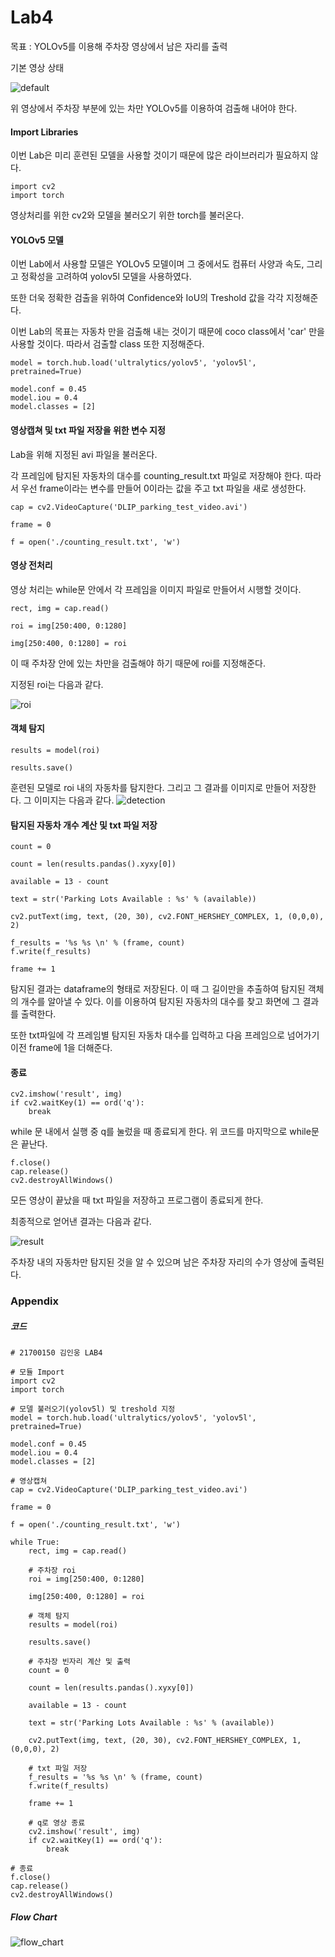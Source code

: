 <!--21700150 김인웅-->

Lab4
======

목표 : YOLOv5를 이용해 주차장 영상에서 남은 자리를 출력  

기본 영상 상태

![default](https://user-images.githubusercontent.com/80805040/169969331-65976937-202e-4613-afd0-d61acb9f022d.png)


위 영상에서 주차장 부분에 있는 차만 YOLOv5를 이용하여 검출해 내어야 한다.

#### Import Libraries

이번 Lab은 미리 훈련된 모델을 사용할 것이기 때문에 많은 라이브러리가 필요하지 않다.

    import cv2
    import torch

영상처리를 위한 cv2와 모델을 불러오기 위한 torch를 불러온다.

#### YOLOv5 모델

이번 Lab에서 사용할 모델은 YOLOv5 모델이며 그 중에서도 컴퓨터 사양과 속도, 그리고 정확성을 고려하여 yolov5l 모델을 사용하였다.

또한 더욱 정확한 검출을 위하여 Confidence와 IoU의 Treshold 값을 각각 지정해준다.

이번 Lab의 목표는 자동차 만을 검출해 내는 것이기 때문에 coco class에서 'car' 만을 사용할 것이다. 따라서 검출할 class 또한 지정해준다.

    model = torch.hub.load('ultralytics/yolov5', 'yolov5l', pretrained=True)
    
    model.conf = 0.45
    model.iou = 0.4
    model.classes = [2]

#### 영상캡쳐 및 txt 파일 저장을 위한 변수 지정

Lab을 위해 지정된 avi 파일을 불러온다.

각 프레임에 탐지된 자동차의 대수를 counting_result.txt 파일로 저장해야 한다. 따라서 우선 frame이라는 변수를 만들어 0이라는 값을 주고 txt 파일을 새로 생성한다.

	cap = cv2.VideoCapture('DLIP_parking_test_video.avi')
	
	frame = 0
	
	f = open('./counting_result.txt', 'w')

#### 영상 전처리

영상 처리는 while문 안에서 각 프레임을 이미지 파일로 만들어서 시행할 것이다.

    rect, img = cap.read()
    
    roi = img[250:400, 0:1280]
    
    img[250:400, 0:1280] = roi

이 때 주차장 안에 있는 차만을 검출해야 하기 때문에 roi를 지정해준다.

지정된 roi는 다음과 같다.


![roi](https://user-images.githubusercontent.com/80805040/169969357-ffc220bd-7a8c-444a-857d-1e5eae57f216.png)



#### 객체 탐지 

    results = model(roi)
    
    results.save()

훈련된 모델로 roi 내의 자동차를 탐지한다.  그리고 그 결과를 이미지로 만들어 저장한다. 그 이미지는 다음과 같다.
![detection](https://user-images.githubusercontent.com/80805040/169969371-932acd80-427a-449c-8b0a-e9bfff6ba2f9.jpg)

#### 탐지된 자동차 개수 계산 및 txt 파일 저장

    count = 0
    
    count = len(results.pandas().xyxy[0])
    
    available = 13 - count
    
    text = str('Parking Lots Available : %s' % (available))
    
    cv2.putText(img, text, (20, 30), cv2.FONT_HERSHEY_COMPLEX, 1, (0,0,0), 2)
    
    f_results = '%s %s \n' % (frame, count)
    f.write(f_results)
    
    frame += 1

탐지된 결과는 dataframe의 형태로 저장된다. 이 때 그 길이만을 추출하여 탐지된 객체의 개수를 알아낼 수 있다. 이를 이용하여 탐지된 자동차의 대수를 찾고 화면에 그 결과를 출력한다.

또한 txt파일에 각 프레임별 탐지된 자동차 대수를 입력하고 다음 프레임으로 넘어가기 이전 frame에 1을 더해준다.

#### 종료

	cv2.imshow('result', img)
	if cv2.waitKey(1) == ord('q'):
	    break

while 문 내에서 실행 중 q를 눌렀을 때 종료되게 한다. 위 코드를 마지막으로 while문은 끝난다.

	f.close()
	cap.release()
	cv2.destroyAllWindows()

모든 영상이 끝났을 때 txt 파일을 저장하고 프로그램이 종료되게 한다.

최종적으로 얻어낸 결과는 다음과 같다.

![result](https://user-images.githubusercontent.com/80805040/169969381-d3f18b29-5876-428d-8203-062915718cf1.png)

주차장 내의 자동차만 탐지된 것을 알 수 있으며 남은 주차장 자리의 수가 영상에 출력된다.

### Appendix

##### 코드

    # 21700150 김인웅 LAB4
    
    # 모듈 Import
    import cv2
    import torch
    
    # 모델 불러오기(yolov5l) 및 treshold 지정
    model = torch.hub.load('ultralytics/yolov5', 'yolov5l', pretrained=True)
    
    model.conf = 0.45
    model.iou = 0.4
    model.classes = [2]
    
    # 영상캡쳐
    cap = cv2.VideoCapture('DLIP_parking_test_video.avi')
    
    frame = 0
    
    f = open('./counting_result.txt', 'w')
    
    while True:
        rect, img = cap.read()
    
        # 주차장 roi
        roi = img[250:400, 0:1280]
    
        img[250:400, 0:1280] = roi
    
        # 객체 탐지
        results = model(roi)
    
        results.save()
    
        # 주차장 빈자리 계산 및 출력
        count = 0
    
        count = len(results.pandas().xyxy[0])
    
        available = 13 - count
    
        text = str('Parking Lots Available : %s' % (available))
    
        cv2.putText(img, text, (20, 30), cv2.FONT_HERSHEY_COMPLEX, 1, (0,0,0), 2)
    
        # txt 파일 저장
        f_results = '%s %s \n' % (frame, count)
        f.write(f_results)
    
        frame += 1
    
        # q로 영상 종료
        cv2.imshow('result', img)
        if cv2.waitKey(1) == ord('q'):
            break
    
    # 종료
    f.close()
    cap.release()
    cv2.destroyAllWindows()


##### Flow Chart

![flow_chart](https://user-images.githubusercontent.com/80805040/169978907-234347f3-1c36-440f-8740-0f15d1e66f20.png)
